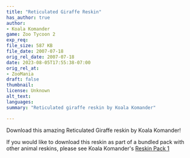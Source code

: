 ```yaml
---
title: "Reticulated Giraffe Reskin"
has_author: true
author: 
- Koala Komander
game: Zoo Tycoon 2
exp_req: 
file_size: 587 KB
file_date: 2007-07-18
orig_rel_date: 2007-07-18
date: 2023-08-05T17:55:38-07:00
orig_rel_at: 
- ZooMania
draft: false
thumbnail: 
license: Unknown
alt_text: 
languages:
summary: "Reticulated giraffe reskin by Koala Komander"

---
```


Download this amazing Reticulated Giraffe reskin by Koala Komander!

If you would like to download this reskin as part of a bundled pack with other animal reskins, please see Koala Komander's [Reskin Pack 1](http://localhost:1313/mods/zt2/packs/reskin-pack-1/)